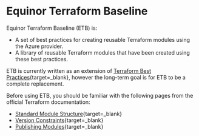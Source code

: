 # Equinor Terraform Baseline

Equinor Terraform Baseline (ETB) is:

- A set of best practices for creating reusable Terraform modules using the Azure provider.
- A library of reusable Terraform modules that have been created using these best practices.

ETB is currently written as an extension of [Terraform Best Practices](https://www.terraform-best-practices.com){target=_blank}, however the long-term goal is for ETB to be a complete replacement.

Before using ETB, you should be familiar with the following pages from the official Terraform documentation:

- [Standard Module Structure](https://developer.hashicorp.com/terraform/language/modules/develop/structure){target=_blank}
- [Version Constraints](https://developer.hashicorp.com/terraform/language/expressions/version-constraints){target=_blank}
- [Publishing Modules](https://developer.hashicorp.com/terraform/registry/modules/publish){target=_blank}
